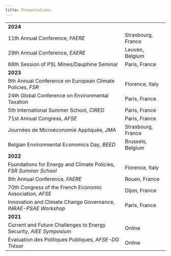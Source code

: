 ```yaml
---
title: Presentations
---
```



|                                               |                       |
|-----------------------------------------------|-----------------------|
|            **2024**                                   |                       |
| 11th Annual Conference, *FAERE*               | Strasbourg, France    |
| 29th Annual Conference, *EAERE*               | Leuven, Belgium       |
| 66th Session of PSL Mines/Dauphine Seminar    | Paris, France         |
|       **2023**                                        |                       |
| 9th Annual Conference on European Climate Policies, *FSR* | Florence, Italy   |
| 24th Global Conference on Environmental Taxation           | Paris, France     |
| 5th International Summer School, *CIRED*                   | Paris, France     |
| 71st Annual Congress, *AFSE*                               | Paris, France     |
| Journées de Microéconomie Appliquée, *JMA*                 | Strasbourg, France|
| Belgian Environmental Economics Day, *BEED*                | Brussels, Belgium |
|            **2022**                                   |                       |
| Foundations for Energy and Climate Policies, *FSR Summer School* | Florence, Italy |
| 9th Annual Conference, *FAERE*                | Rouen, France         |
| 70th Congress of the French Economic Association, *AFSE*  | Dijon, France     |
| Innovation and Climate Change Governance, *INRAE-PSAE Workshop* | Paris, France   |
|            **2021**                                   |                       |
| Current and Future Challenges to Energy Security, *AIEE Symposium* | Online        |
| Évaluation des Politiques Publiques, *AFSE-DG Trésor*      | Online            |
